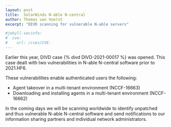 ```yaml
---
layout: post
title:  SolarWinds N-able N-central
author: Thomas van Voorst
excerpt: "DIVD scanning for vulnerable N-able servers"

#jekyll-secinfo:
#  cve:
#    url: /cves/CVE-
---
```

Earlier this year, DIVD case {% divd DIVD-2021-00017 %} was opened. This case dealt with two vulnerabilities in N-able N-central software prior to 2021.HF6.

These vulnerabilities enable authenticated users the following:

* Agent takeover in a multi-tenant environment (NCCF-16663)
* Downloading and installing agents in a multi-tenant environment (NCCF-16662)

In the coming days we will be scanning worldwide to identify unpatched and thus vulnerable N-able N-central software and send notifications to our information sharing partners and individual network administrators.
